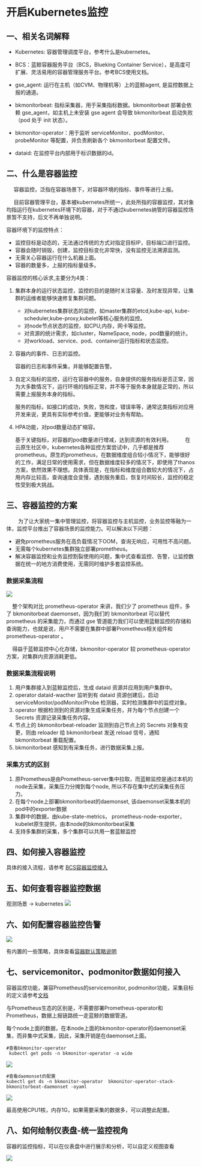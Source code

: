 # 开启Kubernetes监控



## 一、相关名词解释

* Kubernetes: 容器管理调度平台，参考什么是kubernetes。

* BCS：蓝鲸容器服务平台（BCS，Blueking Container Service），是高度可扩展、灵活易用的容器管理服务平台。参考BCS使用文档。

* gse_agent: 运行在主机（如CVM、物理机等）上的蓝鲸agent, 是监控数据上报的通道。

* bkmonitorbeat: 指标采集器，用于采集指标数据。bkmonitorbeat 部署会依赖 gse_agent，如主机上未安装 gse agent 会导致 bkmonitorbeat 启动失败（pod 处于 init 状态）。

* bkmonitor-operator：用于监听 serviceMonitor、podMonitor、probeMonitor 等配置，并负责刷新各个 bkmonitorbeat 配置文件。

* dataid: 在监控平台内部用于标识数据的id。

## 二、什么是容器监控

     容器监控，泛指在容器场景下，对容器环境的指标、事件等进行上报。

     目前容器管理平台，基本被kubernetes所统一，此处所指的容器监控，其对象均指运行在kubernetes环境下的容器，对于不通过kubernetes纳管的容器监控场景暂不支持，后文不再单独说明。

容器环境下的监控特点：

* 监控目标是动态的，无法通过传统的方式对指定目标IP，目标端口进行监控。
* 容器会随时销毁，创建，监控目标变化非常快，没有监控无法溯源监测。
* 无需关心容器运行在什么机器上面。
* 容器的数量多，上报的指标量级多。

容器监控的核心诉求,主要分为4类：

1. 集群本身的运行状态监控，监控的目的是随时关注容量、及时发现异常，让集群的运维者能够快速修复集群问题。
    * 对kubernetes集群状态的监控，如master集群的etcd,kube-api, kube-scheduler,kube-proxy,kubelet等核心服务的监控。
    * 对node节点状态的监控，如CPU,内存，网卡等监控。
    * 对资源的统计需求，如cluster，NameSpace, node，pod数量的统计。
    * 对workload、service、pod、container运行指标和状态监控。

2. 容器内的事件、日志的监控。

    容器的日志和事件采集，并能够配置告警。

3. 自定义指标的监控，运行在容器中的服务，自身提供的服务指标是否正常，因为大多数情况下，运行环境的指标正常，并不等于服务本身就是正常的，所以需要上报服务本身的指标。

    服务的指标，如接口的成功，失败，饱和度，错误率等，通常这类指标对应用开发来说，更具有实际参考价值，更能够对业务有帮助。

4. HPA功能，对pod数量动态扩缩容。

    基于关键指标，对容器的pod数量进行增减，达到资源的有效利用。
    
    在云原生社区中，kubernetes各种监控方案尝试中，几乎都是推荐prometheus。原生的prometheus，在数据维度组合较小情况下，能够很好的工作，满足日常的使用需求，但在数据维度较多的情况下，即使用了thanos方案，依然效果不理想。具体表现是，在指标和维度组合数较大的情况下，占用内存比较高，查询速度会变慢，遇到服务重启，恢复时间较长，监控的稳定性受到极大挑战。

## 三、容器监控的方案

        为了让大家统一集中管理监控，将容器监控与主机监控，业务监控等融为一体，监控平台推出了容器场景的监控能力。可以解决以下问题：

* 避免prometheus服务在高负载情况下OOM，查询无响应，可用性不高问题。
* 无需每个kubernetes集群独立部署prometheus。
* 解决容器监控和业务监控割裂使用的问题，集中式查看监控、告警，让监控数据在统一的地方消费使用，无需同时维护多套监控系统。


### 数据采集流程

![](media/16618488813136.jpg)

    整个架构对比 prometheus-operator 来讲，我们少了 prometheus 组件，多了 bkmonitorbeat daemonset，因为我们的 bkmonitorbeat 可以替代 prometheus 的采集能力，而通过 gse 管道能力我们可以使用蓝鲸监控的存储和查询能力，也就是说，用户不需要在集群中部署Prometheus相关组件和prometheus-operator 。

    得益于蓝鲸监控中心化存储，bkmonitor-operator 较 prometheus-operator 方案，对集群内资源消耗更低。



### 数据采集流程说明

1. 用户集群接入到蓝鲸监控后，生成 dataid 资源并应用到用户集群中。
2. operator dataid-wacther 监听到有 dataid 资源创建后，启动 serviceMonitor/podMonitor/Probe 检测器，实时检测集群中的监控对象。
3. operator 根据检测到的资源对象生成采集任务，并为每个节点创建一个 Secrets 资源记录采集任务内容。
4. 节点上的 bkmonitorbeat-reloader 监测到自己节点上的 Secrets 对象有变更，则由 reloader 给 bkmonitorbeat 发送 reload 信号，通知 bkmonitorbeat 重载配置。
5. bkmonitorbeat 感知到有采集任务，进行数据采集上报。

### 采集方式的区别

1. 原Prometheus是由Prometheus-server集中拉取，而蓝鲸监控是通过本机的node去采集，采集压力分摊到每个node, 所以不存在集中式的采集任务压力。
2. 在每个node上部署bkmonitorbeat的daemonset, 该daemonset采集本机的pod中的exporter数据
3. 集群中的数据，由kube-state-metrics， prometheus-node-exporter，kubelet原生提供，由本node的bkmonitorbeat采集
4. 支持多集群的采集，多个集群可以共用一套蓝鲸监控



## 四、如何接入容器监控

具体的接入流程，请参考 [BCS容器监控接入]()

## 五、如何查看容器监控数据

观测场景 -> kubernetes
![](media/16618490905946.jpg)



## 六、如何配置容器监控告警

![](media/16618491268965.jpg)

有内置的一些策略，具体查看[容器默认策略说明](./k8s_default_rules.md)

## 七、servicemonitor、podmonitor数据如何接入

容器监控功能，兼容Prometheus的servicemonitor, podmonitor功能，采集目标的定义请参考[文档](https://github.com/prometheus-operator/prometheus-operator/blob/main/Documentation/user-guides/getting-started.md)

与Prometheus生态的区别是，不需要部署Prometheus-operator和Prometheus，数据上报链路统一走蓝鲸的数据管道。

每个node上面的数据，在本node上面的bkmonitor-operator的daemonset采集，而非集中式采集，因此，采集开销是在daemonset上面。

```
#查看bkmonitor-operator
 kubectl get pods -n bkmonitor-operator -o wide
```
![](media/16618492474662.jpg)


```
#查看daemonset的配置
kubectl get ds -n bkmonitor-operator  bkmonitor-operator-stack-bkmonitorbeat-daemonset -oyaml
```
![](media/16618492531658.jpg)

最高使用CPU1核，内存1G，如果需要采集的数据多，可以调整此配置。

## 八、如何绘制仪表盘-统一监控视角

容器的监控指标，可以在仪表盘中进行展示和分析，可以自定义视图查看

![](media/16618492623861.jpg)


